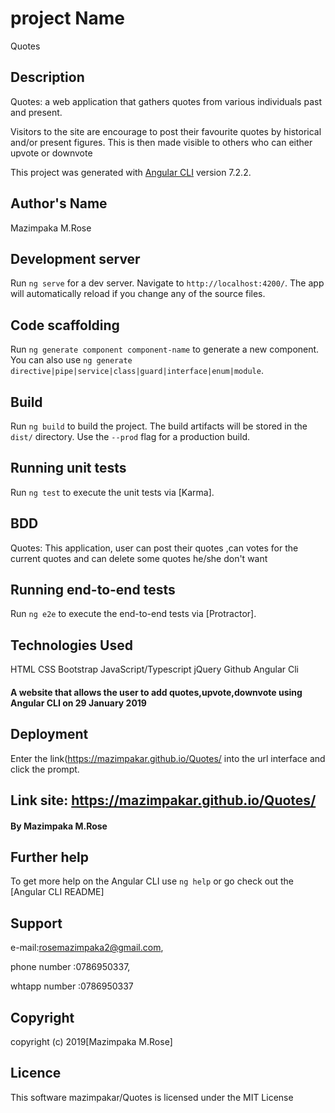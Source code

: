 # project Name

Quotes

## Description

Quotes: a web application that gathers quotes from various individuals past and present.

Visitors to the site are encourage to post their favourite quotes by historical and/or present figures. This is then made visible to others who can either upvote or downvote

This project was generated with [Angular CLI](https://github.com/angular/angular-cli) version 7.2.2.

## Author's Name

Mazimpaka M.Rose

## Development server

Run `ng serve` for a dev server. Navigate to `http://localhost:4200/`. The app will automatically reload if you change any of the source files.

## Code scaffolding

Run `ng generate component component-name` to generate a new component. You can also use `ng generate directive|pipe|service|class|guard|interface|enum|module`.

## Build

Run `ng build` to build the project. The build artifacts will be stored in the `dist/` directory. Use the `--prod` flag for a production build.

## Running unit tests

Run `ng test` to execute the unit tests via [Karma].

## BDD

Quotes: This application, user can post their quotes ,can votes for the current quotes and can delete some quotes he/she don't want

## Running end-to-end tests

Run `ng e2e` to execute the end-to-end tests via [Protractor].

## Technologies Used

HTML
CSS
Bootstrap
JavaScript/Typescript
jQuery
Github
Angular Cli

#### A website that allows the user to add quotes,upvote,downvote using Angular CLI on 29 January 2019

## Deployment

Enter the link(https://mazimpakar.github.io/Quotes/ into the url interface and click the prompt.

## Link site: https://mazimpakar.github.io/Quotes/

#### By **Mazimpaka M.Rose**

## Further help

To get more help on the Angular CLI use `ng help` or go check out the [Angular CLI README]

## Support

e-mail:rosemazimpaka2@gmail.com,

phone number :0786950337,

whtapp number :0786950337

## Copyright

copyright (c) 2019[Mazimpaka M.Rose]

## Licence

This software mazimpakar/Quotes is licensed under the MIT License
